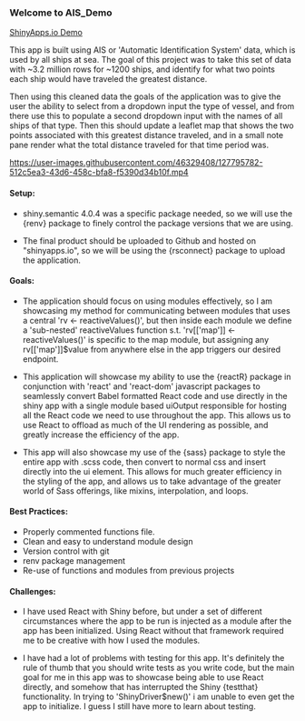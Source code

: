 
### Welcome to AIS_Demo

<a href="https://ianmoore.shinyapps.io/AIS-Demo/" target="_blank">ShinyApps.io Demo</a>

This app is built using AIS or 'Automatic Identification System' data, which is used by all ships at sea. The goal of this project was to take this set of data with ~3.2 million rows for ~1200 ships, and identify for what two points each ship would have traveled the greatest distance. 

Then using this cleaned data the goals of the application was to give the user the ability to select from a dropdown input the type of vessel, and from there use this to populate a second dropdown input with the names of all ships of that type. Then this should update a leaflet map that shows the two points associated with this greatest distance traveled, and in a small note pane render what the total distance traveled for that time period was. 


https://user-images.githubusercontent.com/46329408/127795782-512c5ea3-43d6-458c-bfa8-f5390d34b10f.mp4


#### Setup:
- shiny.semantic 4.0.4 was a specific package needed, so we will use the {renv} package to finely control the package versions that we are using. 

- The final product should be uploaded to Github and hosted on "shinyapps.io", so we will be using the {rsconnect} package to upload the application.




#### Goals:
- The application should focus on using modules effectively, so I am showcasing my method for communicating between modules that uses a central 'rv <- reactiveValues()', but then inside each module we define a 'sub-nested' reactiveValues function s.t. 'rv[['map']] <- reactiveValues()' is specific to the map module, but assigning any rv[['map']]$value from anywhere else in the app triggers our desired endpoint. 

- This application will showcase my ability to use the {reactR} package in conjunction with 'react' and 'react-dom' javascript packages to seamlessly convert Babel formatted React code and use directly in the shiny app with a single module based uiOutput responsible for hosting all the React code we need to use throughout the app. This allows us to use React to offload as much of the UI rendering as possible, and greatly increase the efficiency of the app. 

- This app will also showcase my use of the {sass} package to style the entire app with .scss code, then convert to normal css and insert directly into the ui element. This allows for much greater efficiency in the styling of the app, and allows us to take advantage of the greater world of Sass offerings, like mixins, interpolation, and loops. 


#### Best Practices:
- Properly commented functions file.
- Clean and easy to understand module design
- Version control with git
- renv package management
- Re-use of functions and modules from previous projects


#### Challenges:
- I have used React with Shiny before, but under a set of different circumstances where the app to be run is injected as a module after the app has been initialized. Using React without that framework required me to be creative with how I used the modules. 

- I have had a lot of problems with testing for this app. It's definitely the rule of thumb that you should write tests as you write code, but the main goal for me in this app was to showcase being able to use React directly, and somehow that has interrupted the Shiny {testthat} functionality. In trying to 'ShinyDriver$new()' i am unable to even get the app to initialize. I guess I still have more to learn about testing.

































